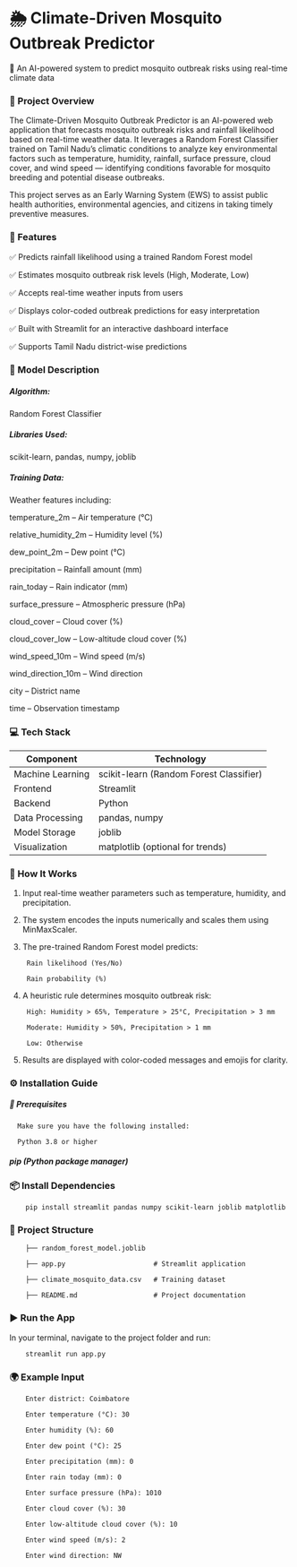 # 🌦️ Climate-Driven Mosquito Outbreak Predictor

🦟 An AI-powered system to predict mosquito outbreak risks using real-time climate data

### 📘 Project Overview

The Climate-Driven Mosquito Outbreak Predictor is an AI-powered web application that forecasts mosquito outbreak risks and rainfall likelihood based on real-time weather data.
It leverages a Random Forest Classifier trained on Tamil Nadu’s climatic conditions to analyze key environmental factors such as temperature, humidity, rainfall, surface pressure, cloud cover, and wind speed — identifying conditions favorable for mosquito breeding and potential disease outbreaks.

This project serves as an Early Warning System (EWS) to assist public health authorities, environmental agencies, and citizens in taking timely preventive measures.

### 🚀 Features

✅ Predicts rainfall likelihood using a trained Random Forest model

✅ Estimates mosquito outbreak risk levels (High, Moderate, Low)

✅ Accepts real-time weather inputs from users

✅ Displays color-coded outbreak predictions for easy interpretation

✅ Built with Streamlit for an interactive dashboard interface

✅ Supports Tamil Nadu district-wise predictions

### 🧠 Model Description

##### Algorithm: 
Random Forest Classifier

##### Libraries Used: 
scikit-learn, pandas, numpy, joblib

##### Training Data: 
Weather features including:

temperature_2m – Air temperature (°C)

relative_humidity_2m – Humidity level (%)

dew_point_2m – Dew point (°C)

precipitation – Rainfall amount (mm)

rain_today – Rain indicator (mm)

surface_pressure – Atmospheric pressure (hPa)

cloud_cover – Cloud cover (%)

cloud_cover_low – Low-altitude cloud cover (%)

wind_speed_10m – Wind speed (m/s)

wind_direction_10m – Wind direction

city – District name

time – Observation timestamp

### 💻 Tech Stack
| Component        | Technology                              |
| ---------------- | --------------------------------------- |
| Machine Learning | scikit-learn (Random Forest Classifier) |
| Frontend         | Streamlit                               |
| Backend          | Python                                  |
| Data Processing  | pandas, numpy                           |
| Model Storage    | joblib                                  |
| Visualization    | matplotlib (optional for trends)        |

### 🧩 How It Works

1. Input real-time weather parameters such as temperature, humidity, and precipitation.

2. The system encodes the inputs numerically and scales them using MinMaxScaler.

3. The pre-trained Random Forest model predicts:
   
        Rain likelihood (Yes/No)
   
        Rain probability (%)

5. A heuristic rule determines mosquito outbreak risk:
   
        High: Humidity > 65%, Temperature > 25°C, Precipitation > 3 mm
   
        Moderate: Humidity > 50%, Precipitation > 1 mm
   
        Low: Otherwise

7. Results are displayed with color-coded messages and emojis for clarity.

### ⚙️ Installation Guide

##### 🔧 Prerequisites
      Make sure you have the following installed:
      
      Python 3.8 or higher

#####     pip (Python package manager)

### 📦 Install Dependencies

        pip install streamlit pandas numpy scikit-learn joblib matplotlib

### 📁 Project Structure

        ├── random_forest_model.joblib

        ├── app.py                      # Streamlit application

        ├── climate_mosquito_data.csv   # Training dataset

        ├── README.md                   # Project documentation

### ▶️ Run the App

In your terminal, navigate to the project folder and run:

        streamlit run app.py

### 🌍 Example Input

        Enter district: Coimbatore

        Enter temperature (°C): 30

        Enter humidity (%): 60

        Enter dew point (°C): 25

        Enter precipitation (mm): 0

        Enter rain today (mm): 0

        Enter surface pressure (hPa): 1010

        Enter cloud cover (%): 30

        Enter low-altitude cloud cover (%): 10

        Enter wind speed (m/s): 2

        Enter wind direction: NW


